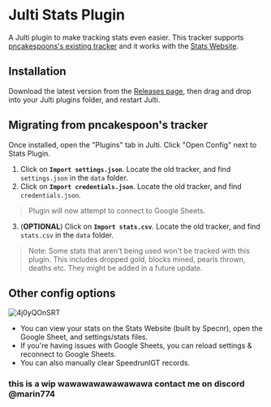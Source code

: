 # Julti Stats Plugin
A Julti plugin to make tracking stats even easier. This tracker supports [pncakespoons's existing tracker](https://github.com/pncakespoon1/ResetTracker/releases/tag/2.0.12) and it works with the [Stats Website](https://reset-analytics-dev.vercel.app/).


## Installation
Download the latest version from the [Releases page](https://github.com/marin774/Julti-Stats-Plugin/releases), then drag and drop into your Julti plugins folder, and restart Julti.

## Migrating from pncakespoon's tracker
Once installed, open the "Plugins" tab in Julti. Click "Open Config" next to Stats Plugin.
1. Click on **`Import settings.json`**. Locate the old tracker, and find `settings.json` in the `data` folder.
2. Click on **`Import credentials.json`**. Locate the old tracker, and find `credentials.json`.
> Plugin will now attempt to connect to Google Sheets.
3. (**OPTIONAL**) Click on **`Import stats.csv`**. Locate the old tracker, and find `stats.csv` in the `data` folder.


> Note: Some stats that aren't being used won't be tracked with this plugin. This includes dropped gold, blocks mined, pearls thrown, deaths etc. They might be added in a future update.

## Other config options
![4j0yQOnSRT](https://github.com/marin774/Julti-Stats-Plugin/assets/87690741/87521026-e53d-43e3-9872-920a0abee86b)

- You can view your stats on the Stats Website (built by Specnr), open the Google Sheet, and settings/stats files.
- If you're having issues with Google Sheets, you can reload settings & reconnect to Google Sheets.
- You can also manually clear SpeedrunIGT records.


### this is a wip wawawawawawawawa contact me on discord @marin774
